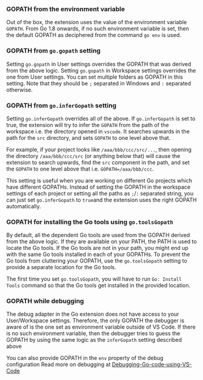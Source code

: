 ### GOPATH from the environment variable
Out of the box, the extension uses the value of the environment variable `GOPATH`. From Go 1.8 onwards, if no such environment variable is set, then the default GOPATH as deciphered from the command `go env` is used.

### GOPATH from `go.gopath` setting
Setting `go.gopath` in User settings overrides the GOPATH that was derived from the above logic.
Setting `go.gopath` in Workspace settings overrides the one from User settings.
You can set multiple folders as GOPATH in this setting. Note that they should be `;` separated in Windows and `:` separated otherwise.

### GOPATH from `go.inferGopath` setting
Setting `go.inferGopath` overrides all of the above. If `go.inferGopath` is set to true, the extension will try to infer the `GOPATH` from the path of the workspace i.e. the directory opened in `vscode`. It searches upwards in the path for the `src` directory, and sets `GOPATH` to one level above that.

For example, if your project looks like `/aaa/bbb/ccc/src/...`, then opening the directory `/aaa/bbb/ccc/src` (or anything below that) will cause the extension to search upwards, find the `src` component in the path, and set the `GOPATH` to one level above that i.e. `GOPATH=/aaa/bbb/ccc`. 

This setting is useful when you are working on different Go projects which have different GOPATHs. Instead of setting the GOPATH in the workspace settings of each project or setting all the paths as `;`/`:` separated string, you can just set `go.inferGopath` to `true`and the extension uses the right GOPATH automatically.

### GOPATH for installing the Go tools using `go.toolsGopath`
By default, all the dependent Go tools are used from the GOPATH derived from the above logic. If they are available on your PATH, the PATH is used to locate the Go tools. If the Go tools are not in your path, you might end up with the same Go tools installed in each of your GOPATHs. To prevent the Go tools from cluttering your GOPATH, use the `go.toolsGopath` setting to provide a separate location for the Go tools. 

The first time you set `go.toolsGopath`, you will have to run `Go: Install Tools` command so that the Go tools get installed in the provided location.

### GOPATH while debugging

The debug adapter in the Go extension does not have access to your User/Workspace settings. Therefore, the only GOPATH the debugger is aware of is the one set as environment variable outside of VS Code. If there is no such environment variable, then the debugger tries to guess the GOPATH by using the same logic as the `inferGopath` setting described above

You can also provide GOPATH in the `env` property of the debug configuration
Read more on debugging at [Debugging-Go-code-using-VS-Code](https://github.com/Microsoft/vscode-go/wiki/Debugging-Go-code-using-VS-Code)